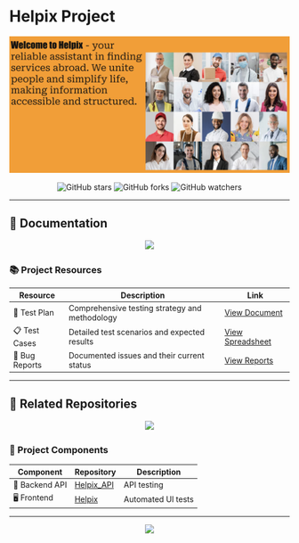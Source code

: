 # Helpix Project 

<div align="center">
  <img src="https://github.com/Kateryna-Komarova/Helpix_project/blob/main/image/Screenshot%202025-02-19%20at%2019.26.54.png" alt="Header">
</div>

<div align="center">
  
  ![GitHub stars](https://img.shields.io/github/stars/Kateryna-Komarova/Helpix_project?style=social)
  ![GitHub forks](https://img.shields.io/github/forks/Kateryna-Komarova/Helpix_project?style=social)
  ![GitHub watchers](https://img.shields.io/github/watchers/Kateryna-Komarova/Helpix_project?style=social)
  
</div>

---

## 📖 Documentation 

<div align="center">
  <img src="https://i.giphy.com/media/l46Cy1rHbQ92uuLXa/giphy.gif" width="400">
</div>

### 📚 Project Resources

| Resource | Description | Link |
|----------|-------------|------|
| 📄 Test Plan | Comprehensive testing strategy and methodology | [View Document](https://docs.google.com/document/d/1ms0j-khLBX9-NTY_ffnFH46Irxy3-WetVYYxnqWs6hE/edit?usp=sharing) |
| 📋 Test Cases | Detailed test scenarios and expected results | [View Spreadsheet](https://docs.google.com/spreadsheets/d/173PKxp25hY9lC2Zo2913OS3Tv-aWCLwo5VU21NIjHkA/edit?usp=sharing) |
| 🐞 Bug Reports | Documented issues and their current status | [View Reports](https://docs.google.com/spreadsheets/d/1s5mirtaLL5N99s9o4fM8xPGZWnBgOXzKuUHaepUTB80/edit?usp=sharing) |

---

## 🔗 Related Repositories 

<div align="center">
  <img src="https://i.giphy.com/media/3oKIPEqDGUULpEU0aQ/giphy.gif" width="400">
</div>

### 🚀 Project Components

| Component | Repository | Description |
|-----------|------------|-------------|
| 📂 Backend API | [Helpix_API](https://github.com/Kateryna-Komarova/Helpix_API) | API testing  |
| 🖥️ Frontend | [Helpix](https://github.com/Kateryna-Komarova/Helpix) | Automated UI tests |

---

<div align="center">
  <img src="https://i.giphy.com/media/xT9IgzoKnwFNmISR8I/giphy.gif" width="400">
</div>







<!---
Kateryna-Komarova/Kateryna-Komarova is a ✨ special ✨ repository because its `README.md` (this file) appears on your GitHub profile.
You can click the Preview link to take a look at your changes.
--->